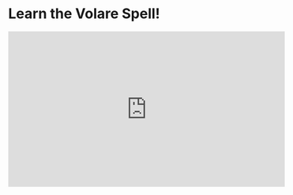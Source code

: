# Learn the Volare Spell!

<iframe width="560" height="315" src="https://www.youtube.com/embed/3TuziyfpNFo" frameborder="0" allowfullscreen></iframe>
